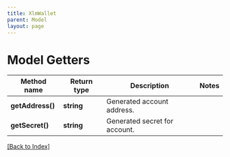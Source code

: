 ```yaml
---
title: XlmWallet
parent: Model
layout: page
---
```


# Model Getters

Method name | Return type | Description | Notes
------------ | ------------- | ------------- | -------------
**getAddress()** | **string** | Generated account address. |
**getSecret()** | **string** | Generated secret for account. |

[[Back to Index]](../index.md)
